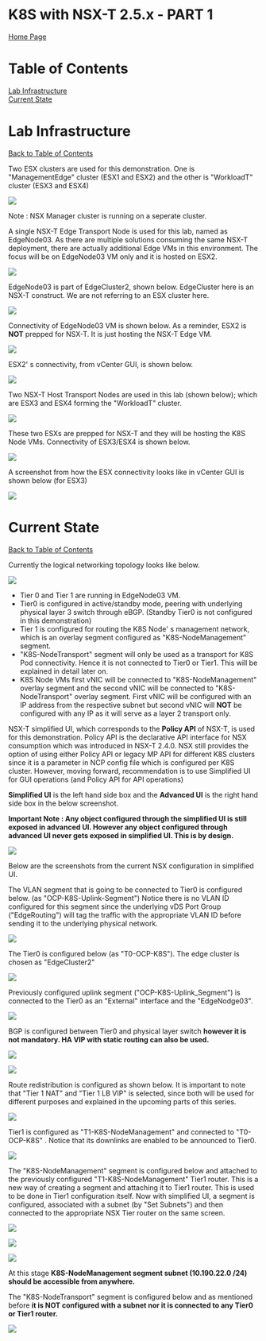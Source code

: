 # K8S with NSX-T 2.5.x - PART 1
[Home Page](https://github.com/dumlutimuralp/k8s-with-nsx-t-2.5.x)

# Table of Contents
[Lab Infrastructure](#Lab-Infrastructure)  
[Current State](#Current-State)  

# Lab Infrastructure
[Back to Table of Contents](https://github.com/dumlutimuralp/k8s-with-nsx-t-2.5.x/tree/master/Part%202#Table-of-Contents)

Two ESX clusters are used for this demonstration. One is "ManagementEdge" cluster (ESX1 and ESX2) and the other is "WorkloadT" cluster (ESX3 and ESX4)

![](2019-12-04-15-15-03.png)

Note : NSX Manager cluster is running on a seperate cluster.

A single NSX-T Edge Transport Node  is used for this lab, named as EdgeNode03. As there are multiple solutions consuming the same NSX-T deployment, there are actually additional Edge VMs in this environment. The focus will be on EdgeNode03 VM only and it is hosted on ESX2. 

![](2019-12-04-14-35-28.png)

EdgeNode03 is part of EdgeCluster2, shown below. EdgeCluster here is an NSX-T construct. We are not referring to an ESX cluster here.

![](2019-12-04-16-33-01.png)

Connectivity of EdgeNode03 VM is shown below. As a reminder, ESX2 is <b>NOT</b> prepped for NSX-T. It is just hosting the NSX-T Edge VM. 

![](2019-12-04-15-52-23.png)

ESX2' s connectivity, from vCenter GUI, is shown below.

![](2019-12-04-15-53-37.png)

Two NSX-T Host Transport Nodes are used in this lab (shown below); which are ESX3 and ESX4 forming the "WorkloadT" cluster. 

![](2019-12-04-16-03-32.png)

These two ESXs are prepped for NSX-T and they will be hosting the K8S Node VMs. Connectivity of ESX3/ESX4 is shown below.

![](2019-12-04-15-46-05.png)

A screenshot from how the ESX connectivity looks like in vCenter GUI is shown below (for ESX3)

![](2019-12-04-15-25-48.png)

# Current State 
[Back to Table of Contents](https://github.com/dumlutimuralp/k8s-with-nsx-t-2.5.x/tree/master/Part%202#Table-of-Contents)

Currently the logical networking topology looks like below. 

![](2019-12-04-16-22-08.png)

- Tier 0 and Tier 1 are running in EdgeNode03 VM.
- Tier0 is configured in active/standby mode, peering with underlying physical layer 3 switch through eBGP. (Standby Tier0 is not configured in this demonstration)
- Tier 1 is configured for routing the K8S Node' s management network, which is an overlay segment configured as "K8S-NodeManagement" segment. 
- "K8S-NodeTransport" segment will only be used as a transport for K8S Pod connectivity. Hence it is not connected to Tier0 or Tier1. This will be explained in detail later on. 
- K8S Node VMs first vNIC will be connected to "K8S-NodeManagement" overlay segment and the second vNIC will be connected to "K8S-NodeTransport" overlay segment. First vNIC will be configured with an IP address from the respective subnet but second vNIC will <b>NOT</b> be configured with any IP as it will serve as a layer 2 transport only. 


NSX-T <v>simplified UI</b>, which corresponds to the <b>Policy API</b> of NSX-T, is used for this demonstration. Policy API is the declarative API interface for NSX consumption which was introduced in NSX-T 2.4.0. NSX still provides the option of using either Policy API or legacy MP API for different K8S clusters since it is a parameter in NCP config file which is configured per K8S cluster. However, moving forward, recommendation is to use Simplified UI for GUI operations (and Policy API for API operations)

<b>Simplified UI</b> is the left hand side box and the <b>Advanced UI</b> is the right hand side box in the below screenshot.

<b>Important Note : Any object configured through the simplified UI is still exposed in advanced UI. However any object configured through advanced UI never gets exposed in simplified UI. This is by design.</b>

![](2019-12-04-17-06-49.png)

Below are the screenshots from the current NSX configuration in simplified UI.

The VLAN segment that is going to be connected to Tier0 is configured below. (as "OCP-K8S-Uplink-Segment") Notice there is no VLAN ID configured for this segment since the underlying vDS Port Group ("EdgeRouting") will tag the traffic with the appropriate VLAN ID before sending it to the underlying physical network.

![](2019-12-04-16-47-26.png)

The Tier0 is configured below (as "T0-OCP-K8S"). The  edge cluster is chosen as "EdgeCluster2"

![](2019-12-04-16-34-10.png)

Previously configured uplink segment ("OCP-K8S-Uplink_Segment") is connected to the Tier0 as an "External" interface and the "EdgeNodge03".

![](2019-12-04-16-38-09.png)

BGP is configured between Tier0 and physical layer switch <b>however it is not mandatory. HA VIP with static routing can also be used.</b>

![](2019-12-04-16-34-37.png)

![](2019-12-04-16-34-52.png)

Route redistribution is configured as shown below. It is important to note that "Tier 1 NAT" and "Tier 1 LB VIP" is selected, since both will be used for different purposes and explained in the upcoming parts of this series.

![](2019-12-18_15-39-10.jpg)

Tier1 is configured as "T1-K8S-NodeManagement" and connected to "T0-OCP-K8S" . Notice that its downlinks are enabled to be announced to Tier0. 

![](2019-12-04-16-42-04.png)

The "K8S-NodeManagement" segment is configured below and attached to the previously configured "T1-K8S-NodeManagement" Tier1 router. This is a new way of creating a segment and attaching it to Tier1 router. This is used to be done in Tier1 configuration itself. Now with simplified UI, a segment is configured, associated with a subnet (by "Set Subnets") and then connected to the appropriate NSX Tier router on the same screen.

![](2019-12-04-17-01-00.png)

![](2019-12-04-17-01-39.png)

![](2019-12-04-16-56-04.png)

At this stage <b>K8S-NodeManagement segment subnet (10.190.22.0 /24) should be accessible from anywhere.</b>

The "K8S-NodeTransport" segment is configured below and as mentioned before <b>it is NOT configured with a subnet nor it is connected to any Tier0 or Tier1 router.</b>

![](2019-12-04-17-02-56.png)


